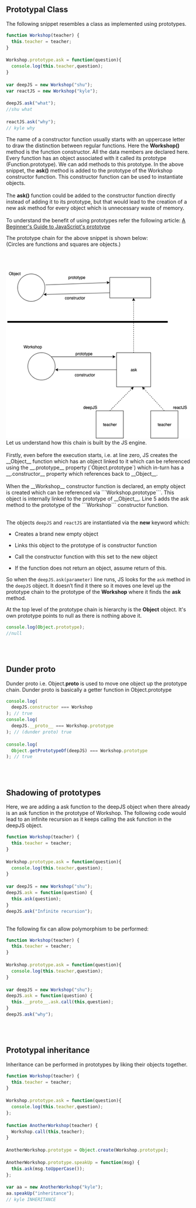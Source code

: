 ## Prototypal Class

The following snippet resembles a class as implemented using prototypes.
```javascript
function Workshop(teacher) {
  this.teacher = teacher;
}

Workshop.prototype.ask = function(question){
  console.log(this.teacher,question);
}

var deepJS = new Workshop("shu");
var reactJS = new Workshop("kyle");

deepJS.ask("what");
//shu what

reactJS.ask("why");
// kyle why
```
The name of a constructor function usually starts with an uppercase letter to draw the distinction between regular functions. 
Here the __Workshop()__ method is the function constructor. All the data members are declared here. Every function has an object associated with it called its prototype (Function.prototype). We can add methods to this prototype. In the above snippet, the __ask()__ method is added to the prototype of the Workshop constructor function. This constructor function can be used to instantiate objects. </br>
</br>
The __ask()__ function could be added to the constructor function directly instead of adding it to its prototype, but that would lead to the creation of a new ask method for every object which is unnecessary waste of memory.
</br> </br>
To understand the benefit of using prototypes refer the following article:
[A Beginner's Guide to JavaScript's prototype](https://tylermcginnis.com/beginners-guide-to-javascript-prototype/)
</br>

The prototype chain for the above snippet is shown below:
</br> (Circles are functions and squares are objects.)

</br></br>

<img src="./prototypeChain.png">

</br>
Let us understand how this chain is built by the JS engine.
</br></br>
Firstly, even before the execution starts, i.e. at line zero, JS creates the __Object__ function which has an object linked to it which can be referenced using the __.prototype__ property (`Object.prototype`) which in-turn has a __.constructor__ property which references back to __Object__. 
</br></br>
When the __Workshop__ constructor function is declared, an empty object is created which can be referenced via
```Workshop.prototype```. This object is internally linked to the prototype of __Object__. Line 5 adds the ask method to the prototype of the ```Workshop``` constructor function.
</br></br>

The objects ```deepJS``` and ```reactJS``` are instantiated via the __new__ keyword which:

* Creates a brand new empty object

* Links this object to the prototype of is constructor function

* Call the constructor function with this set to the new object

* If the function does not return an object, assume return of this.

So when the `deepJS.ask(parameter)` line runs, JS looks for the `ask` method in the `deepJS` object. It doesn’t find it there so it moves one level up the prototype chain to the prototype of the __Workshop__ where it finds the __ask__ method.


At the top level of the prototype chain is hierarchy is the __Object__ object. It's own prototype points to null as there is nothing above it.

```javascript
console.log(Object.prototype);
//null
```

</br></br>

## Dunder proto
Dunder proto i.e. Object.__proto__  is used to move one object up the prototype chain. Dunder proto is basically a getter function in Object.prototype
```javascript
console.log(
  deepJS.constructor === Workshop
); // true
console.log(
  deepJS.__proto__ === Workshop.prototype
); // (dunder proto) true

console.log(
  Object.getPrototypeOf(deepJS) === Workshop.prototype
); // true
```

</br></br>

## Shadowing of prototypes
Here, we are adding a ask function to the deepJS object when there already is an ask function in the prototype of Workshop.
The following code would lead to an infinite recursion as it keeps calling the ask function in the deepJS object.

```javascript
function Workshop(teacher) {
  this.teacher = teacher;
}

Workshop.prototype.ask = function(question){
  console.log(this.teacher,question);
}

var deepJS = new Workshop("shu");
deepJS.ask = function(question) {
  this.ask(question);
}
deepJS.ask("Infinite recursion");
```
</br>
The following fix can allow polymorphism to be performed:

```javascript
function Workshop(teacher) {
  this.teacher = teacher;
}

Workshop.prototype.ask = function(question){
  console.log(this.teacher,question);
}

var deepJS = new Workshop("shu");
deepJS.ask = function(question) {
  this.__proto__.ask.call(this,question);
}
deepJS.ask("why");
```

</br></br>

## Prototypal inheritance
Inheritance can be performed in prototypes by liking their objects together.
```javascript
function Workshop(teacher) {
  this.teacher = teacher;
}

Workshop.prototype.ask = function(question){
  console.log(this.teacher,question);
};

function AnotherWorkshop(teacher) {
  Workshop.call(this,teacher);
}

AnotherWorkshop.prototype = Object.create(Workshop.prototype);

AnotherWorkshop.prototype.speakUp = function(msg) {
  this.ask(msg.toUpperCase());
};

var aa = new AnotherWorkshop("kyle");
aa.speakUp("inheritance");
// kyle INHERITANCE
```



